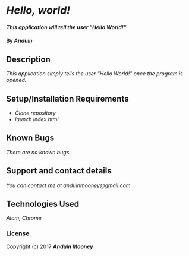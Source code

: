# _Hello, world!_

#### _This application will tell the user "Hello World!"_

#### By _**Anduin**_

## Description

_This application simply tells the user "Hello World!" once the program is opened._

## Setup/Installation Requirements

* _Clone repository_
* _launch index.html_

## Known Bugs

_There are no known bugs._

## Support and contact details

_You can contact me at anduinmooney@gmail.com_

## Technologies Used

_Atom, Chrome_

### License


Copyright (c) 2017 **_Anduin Mooney_**
